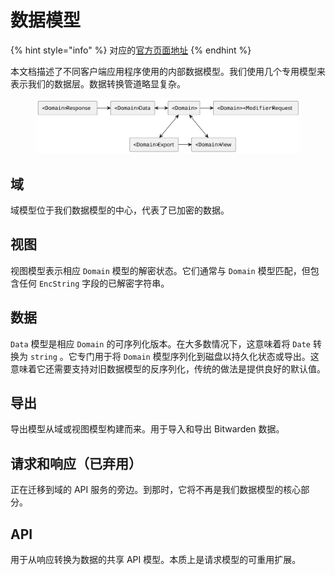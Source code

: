 # 数据模型

{% hint style="info" %}
对应的[官方页面地址](https://contributing.bitwarden.com/architecture/clients/data-model)
{% endhint %}

本文档描述了不同客户端应用程序使用的内部数据模型。我们使用几个专用模型来表示我们的数据层。数据转换管道略显复杂。

<div align="left">

<figure><img src="../../.gitbook/assets/Data-Model.svg" alt=""><figcaption></figcaption></figure>

</div>

## 域 <a href="#domain" id="domain"></a>

域模型位于我们数据模型的中心，代表了已加密的数据。

## 视图 <a href="#view" id="view"></a>

视图模型表示相应 `Domain` 模型的解密状态。它们通常与 `Domain` 模型匹配，但包含任何 `EncString` 字段的已解密字符串。

## 数据 <a href="#data" id="data"></a>

`Data` 模型是相应 `Domain` 的可序列化版本。在大多数情况下，这意味着将 `Date` 转换为 `string` 。它专门用于将 `Domain` 模型序列化到磁盘以持久化状态或导出。这意味着它还需要支持对旧数据模型的反序列化，传统的做法是提供良好的默认值。

## 导出 <a href="#export" id="export"></a>

导出模型从域或视图模型构建而来。用于导入和导出 Bitwarden 数据。

## 请求和响应（已弃用） <a href="#request-and-response-deprecated" id="request-and-response-deprecated"></a>

正在迁移到域的 API 服务的旁边。到那时，它将不再是我们数据模型的核心部分。

## API <a href="#api" id="api"></a>

用于从响应转换为数据的共享 API 模型。本质上是请求模型的可重用扩展。
